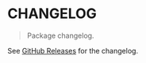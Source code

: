 # CHANGELOG

> Package changelog.

See [GitHub Releases](https://github.com/stdlib-js/stats-base-dists-normal-logpdf/releases) for the changelog.